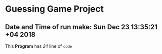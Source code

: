 # Guessing Game Project
## Date and Time of run make: Sun Dec 23 13:35:21 +04 2018
This **Program** has *24* line of `code`
